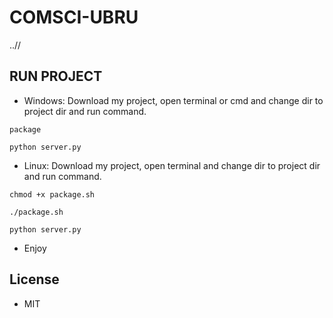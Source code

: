 # COMSCI-UBRU
..//

RUN PROJECT
-----------
- Windows: Download my project, open terminal or cmd and change dir to project dir and run command.
```
package
```
```
python server.py
```

- Linux: Download my project, open terminal and change dir to project dir and run command.
```
chmod +x package.sh
```
```
./package.sh
```
```
python server.py
```
- Enjoy

License
---------
- MIT
